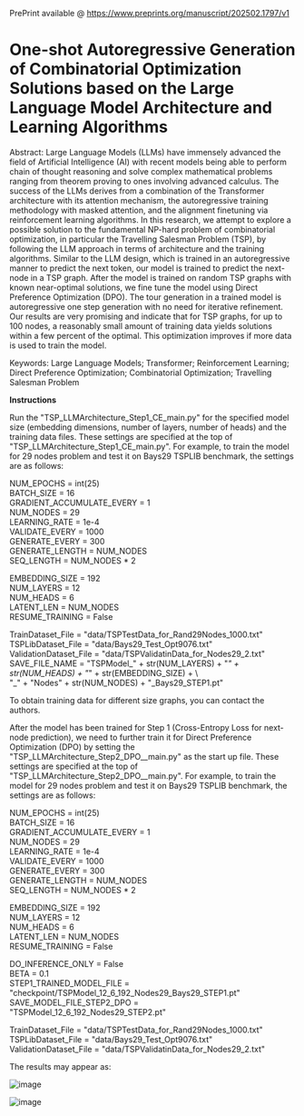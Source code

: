 PrePrint available @ https://www.preprints.org/manuscript/202502.1797/v1

# One-shot Autoregressive Generation of Combinatorial Optimization Solutions based on the Large Language Model Architecture and Learning Algorithms

Abstract: Large Language Models (LLMs) have immensely advanced the field of Artificial Intelligence (AI) with recent models being able to perform chain of thought reasoning and solve complex mathematical problems ranging from theorem proving to ones involving advanced calculus. The success of the LLMs derives from a combination of the Transformer architecture with its attention mechanism, the autoregressive training methodology with masked attention, and the alignment finetuning via reinforcement learning algorithms. In this research, we attempt to explore a possible solution to the fundamental NP-hard problem of combinatorial optimization, in particular the Travelling Salesman Problem (TSP), by following the LLM approach in terms of architecture and the training algorithms. Similar to the LLM design, which is trained in an autoregressive manner to predict the next token, our model is trained to predict the next-node in a TSP graph. After the model is trained on random TSP graphs with known near-optimal solutions, we fine tune the model using Direct Preference Optimization (DPO). The tour generation in a trained model is autoregressive one step generation with no need for iterative refinement. Our results are very promising and indicate that for TSP graphs, for up to 100 nodes, a reasonably small amount of training data yields solutions within a few percent of the optimal. This optimization improves if more data is used to train the model.

Keywords: Large Language Models; Transformer; Reinforcement Learning; Direct Preference Optimization; Combinatorial Optimization; Travelling Salesman Problem

**Instructions**

Run the "TSP_LLMArchitecture_Step1_CE_main.py" for the specified model size (embedding dimensions, number of layers, number of heads) and the training data files. These settings are specified at the top of "TSP_LLMArchitecture_Step1_CE_main.py". For example, to train the model for 29 nodes problem and test it on Bays29 TSPLIB benchmark, the settings are as follows:

NUM_EPOCHS = int(25) <br/>
BATCH_SIZE = 16 <br/>
GRADIENT_ACCUMULATE_EVERY = 1 <br/>
NUM_NODES = 29 <br/>
LEARNING_RATE = 1e-4 <br/>
VALIDATE_EVERY  = 1000 <br/>
GENERATE_EVERY  = 300 <br/>
GENERATE_LENGTH = NUM_NODES <br/>
SEQ_LENGTH = NUM_NODES * 2 <br/>
                           
EMBEDDING_SIZE = 192 <br/>
NUM_LAYERS = 12 <br/>
NUM_HEADS = 6 <br/>
LATENT_LEN = NUM_NODES <br/>
RESUME_TRAINING = False <br/>

TrainDataset_File = "data/TSPTestData_for_Rand29Nodes_1000.txt" <br/>
TSPLibDataset_File = "data/Bays29_Test_Opt9076.txt"  <br/>
ValidationDataset_File = "data/TSPValidatinData_for_Nodes29_2.txt"  <br/>
SAVE_FILE_NAME = "TSPModel_" + str(NUM_LAYERS) + "_" + str(NUM_HEADS) + "_" + str(EMBEDDING_SIZE) + \ <br/>
            "_" + "Nodes" + str(NUM_NODES) + "_Bays29_STEP1.pt" <br/>

To obtain training data for different size graphs, you can contact the authors. <br/>

After the model has been trained for Step 1 (Cross-Entropy Loss for next-node prediction), we need to further train it for Direct Preference Optimization (DPO) by setting the "TSP_LLMArchitecture_Step2_DPO__main.py" as the start up file. These settings are specified at the top of "TSP_LLMArchitecture_Step2_DPO__main.py". For example, to train the model for 29 nodes problem and test it on Bays29 TSPLIB benchmark, the settings are as follows:

NUM_EPOCHS = int(25) <br/>
BATCH_SIZE = 16 <br/>
GRADIENT_ACCUMULATE_EVERY = 1 <br/>
NUM_NODES = 29 <br/>
LEARNING_RATE = 1e-4 <br/>
VALIDATE_EVERY  = 1000 <br/>
GENERATE_EVERY  = 300 <br/>
GENERATE_LENGTH = NUM_NODES <br/>
SEQ_LENGTH = NUM_NODES * 2 <br/>
                           
EMBEDDING_SIZE = 192 <br/>
NUM_LAYERS = 12 <br/>
NUM_HEADS = 6 <br/>
LATENT_LEN = NUM_NODES <br/>
RESUME_TRAINING = False <br/>

DO_INFERENCE_ONLY = False <br/>
BETA = 0.1 <br/>
STEP1_TRAINED_MODEL_FILE = "checkpoint/TSPModel_12_6_192_Nodes29_Bays29_STEP1.pt" <br/>
SAVE_MODEL_FILE_STEP2_DPO = "TSPModel_12_6_192_Nodes29_STEP2.pt" <br/>

TrainDataset_File = "data/TSPTestData_for_Rand29Nodes_1000.txt" <br/>
TSPLibDataset_File = "data/Bays29_Test_Opt9076.txt"  <br/>
ValidationDataset_File = "data/TSPValidatinData_for_Nodes29_2.txt"  <br/>

The results may appear as:

![image](https://github.com/user-attachments/assets/749a2c95-dc77-42b2-8611-0f230a99baae)

![image](https://github.com/user-attachments/assets/ca281c79-52e4-4f37-b226-dd2e31b6ac01)

